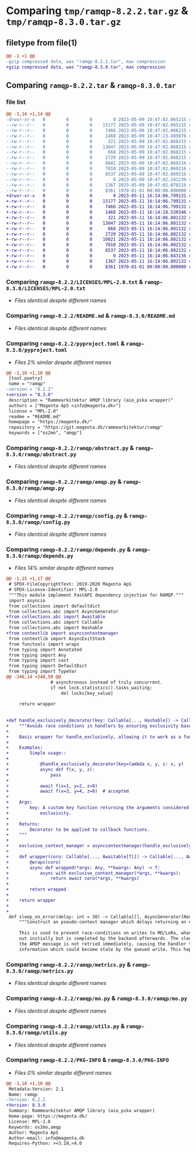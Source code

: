 # Comparing `tmp/ramqp-8.2.2.tar.gz` & `tmp/ramqp-8.3.0.tar.gz`

## filetype from file(1)

```diff
@@ -1 +1 @@
-gzip compressed data, was "ramqp-8.2.2.tar", max compression
+gzip compressed data, was "ramqp-8.3.0.tar", max compression
```

## Comparing `ramqp-8.2.2.tar` & `ramqp-8.3.0.tar`

### file list

```diff
@@ -1,14 +1,14 @@
-drwxr-xr-x   0        0        0        0 2023-05-09 10:47:02.065215 ramqp-8.2.2/LICENSES/
--rw-r--r--   0        0        0    15177 2023-05-09 10:47:02.065215 ramqp-8.2.2/LICENSES/MPL-2.0.txt
--rw-r--r--   0        0        0     7466 2023-05-09 10:47:02.066215 ramqp-8.2.2/README.md
--rw-r--r--   0        0        0     1460 2023-05-09 10:47:23.495078 ramqp-8.2.2/pyproject.toml
--rw-r--r--   0        0        0      321 2023-05-09 10:47:02.068215 ramqp-8.2.2/ramqp/__init__.py
--rw-r--r--   0        0        0    13047 2023-05-09 10:47:02.068215 ramqp-8.2.2/ramqp/abstract.py
--rw-r--r--   0        0        0      668 2023-05-09 10:47:02.068215 ramqp-8.2.2/ramqp/amqp.py
--rw-r--r--   0        0        0     2729 2023-05-09 10:47:02.068215 ramqp-8.2.2/ramqp/config.py
--rw-r--r--   0        0        0     8841 2023-05-09 10:47:02.069216 ramqp-8.2.2/ramqp/depends.py
--rw-r--r--   0        0        0     7010 2023-05-09 10:47:02.069216 ramqp-8.2.2/ramqp/metrics.py
--rw-r--r--   0        0        0     8537 2023-05-09 10:47:02.069216 ramqp-8.2.2/ramqp/mo.py
--rw-r--r--   0        0        0        0 2023-05-09 10:47:02.241230 ramqp-8.2.2/ramqp/py.typed
--rw-r--r--   0        0        0     1367 2023-05-09 10:47:02.070216 ramqp-8.2.2/ramqp/utils.py
--rw-r--r--   0        0        0     8361 1970-01-01 00:00:00.000000 ramqp-8.2.2/PKG-INFO
+drwxr-xr-x   0        0        0        0 2023-05-11 16:14:06.799131 ramqp-8.3.0/LICENSES/
+-rw-r--r--   0        0        0    15177 2023-05-11 16:14:06.799131 ramqp-8.3.0/LICENSES/MPL-2.0.txt
+-rw-r--r--   0        0        0     7466 2023-05-11 16:14:06.799131 ramqp-8.3.0/README.md
+-rw-r--r--   0        0        0     1460 2023-05-11 16:14:18.530346 ramqp-8.3.0/pyproject.toml
+-rw-r--r--   0        0        0      321 2023-05-11 16:14:06.801132 ramqp-8.3.0/ramqp/__init__.py
+-rw-r--r--   0        0        0    13047 2023-05-11 16:14:06.801132 ramqp-8.3.0/ramqp/abstract.py
+-rw-r--r--   0        0        0      668 2023-05-11 16:14:06.801132 ramqp-8.3.0/ramqp/amqp.py
+-rw-r--r--   0        0        0     2729 2023-05-11 16:14:06.802132 ramqp-8.3.0/ramqp/config.py
+-rw-r--r--   0        0        0    10021 2023-05-11 16:14:06.802132 ramqp-8.3.0/ramqp/depends.py
+-rw-r--r--   0        0        0     7010 2023-05-11 16:14:06.802132 ramqp-8.3.0/ramqp/metrics.py
+-rw-r--r--   0        0        0     8537 2023-05-11 16:14:06.802132 ramqp-8.3.0/ramqp/mo.py
+-rw-r--r--   0        0        0        0 2023-05-11 16:14:06.843136 ramqp-8.3.0/ramqp/py.typed
+-rw-r--r--   0        0        0     1367 2023-05-11 16:14:06.802132 ramqp-8.3.0/ramqp/utils.py
+-rw-r--r--   0        0        0     8361 1970-01-01 00:00:00.000000 ramqp-8.3.0/PKG-INFO
```

### Comparing `ramqp-8.2.2/LICENSES/MPL-2.0.txt` & `ramqp-8.3.0/LICENSES/MPL-2.0.txt`

 * *Files identical despite different names*

### Comparing `ramqp-8.2.2/README.md` & `ramqp-8.3.0/README.md`

 * *Files identical despite different names*

### Comparing `ramqp-8.2.2/pyproject.toml` & `ramqp-8.3.0/pyproject.toml`

 * *Files 2% similar despite different names*

```diff
@@ -1,10 +1,10 @@
 [tool.poetry]
 name = "ramqp"
-version = "8.2.2"
+version = "8.3.0"
 description = "Rammearkitektur AMQP library (aio_pika wrapper)"
 authors = ["Magenta ApS <info@magenta.dk>"]
 license = "MPL-2.0"
 readme = "README.md"
 homepage = "https://magenta.dk/"
 repository = "https://git.magenta.dk/rammearkitektur/ramqp"
 keywords = ["os2mo", "amqp"]
```

### Comparing `ramqp-8.2.2/ramqp/abstract.py` & `ramqp-8.3.0/ramqp/abstract.py`

 * *Files identical despite different names*

### Comparing `ramqp-8.2.2/ramqp/amqp.py` & `ramqp-8.3.0/ramqp/amqp.py`

 * *Files identical despite different names*

### Comparing `ramqp-8.2.2/ramqp/config.py` & `ramqp-8.3.0/ramqp/config.py`

 * *Files identical despite different names*

### Comparing `ramqp-8.2.2/ramqp/depends.py` & `ramqp-8.3.0/ramqp/depends.py`

 * *Files 14% similar despite different names*

```diff
@@ -1,15 +1,17 @@
 # SPDX-FileCopyrightText: 2019-2020 Magenta ApS
 # SPDX-License-Identifier: MPL-2.0
 """This module implement FastAPI dependency injection for RAMQP."""
 import asyncio
 from collections import defaultdict
 from collections.abc import AsyncGenerator
+from collections.abc import Awaitable
 from collections.abc import Callable
 from collections.abc import Hashable
+from contextlib import asynccontextmanager
 from contextlib import AsyncExitStack
 from functools import wraps
 from typing import Annotated
 from typing import Any
 from typing import cast
 from typing import DefaultDict
 from typing import TypeVar
@@ -246,14 +248,50 @@
                 # asynchronous instead of truly concurrent.
                 if not lock.statistics().tasks_waiting:
                     del locks[key_value]
 
     return wrapper
 
 
+def handle_exclusively_decorator(key: Callable[..., Hashable]) -> Callable:
+    """Avoids race conditions in handlers by ensuring exclusivity based on key.
+
+    Basic wrapper for handle_exclusively, allowing it to work as a function decorator.
+
+    Examples:
+        Simple usage::
+
+            @handle_exclusively_decorator(key=lambda x, y, z: x, y)
+            async def f(x, y, z):
+                pass
+
+            await f(x=1, y=2, z=8)
+            await f(x=3, y=4, z=8)  # accepted
+
+    Args:
+        key: A custom key function returning the arguments considered when determining
+            exclusivity.
+
+    Returns:
+        Decorator to be applied to callback functions.
+    """
+
+    exclusive_context_manager = asynccontextmanager(handle_exclusively(key=key))
+
+    def wrapper(coro: Callable[..., Awaitable[T]]) -> Callable[..., Awaitable[T]]:
+        @wraps(coro)
+        async def wrapped(*args: Any, **kwargs: Any) -> T:
+            async with exclusive_context_manager(*args, **kwargs):
+                return await coro(*args, **kwargs)
+
+        return wrapped
+
+    return wrapper
+
+
 def sleep_on_error(delay: int = 30) -> Callable[[], AsyncGenerator[None, None]]:
     """Construct an pseudo-context manager which delays returning on errors.
 
     This is used to prevent race-conditions on writes to MO/LoRa, when the upload times
     out initially but is completed by the backend afterwards. The sleep ensures that
     the AMQP message is not retried immediately, causing the handler to act on
     information which could become stale by the queued write. This happens because the
```

### Comparing `ramqp-8.2.2/ramqp/metrics.py` & `ramqp-8.3.0/ramqp/metrics.py`

 * *Files identical despite different names*

### Comparing `ramqp-8.2.2/ramqp/mo.py` & `ramqp-8.3.0/ramqp/mo.py`

 * *Files identical despite different names*

### Comparing `ramqp-8.2.2/ramqp/utils.py` & `ramqp-8.3.0/ramqp/utils.py`

 * *Files identical despite different names*

### Comparing `ramqp-8.2.2/PKG-INFO` & `ramqp-8.3.0/PKG-INFO`

 * *Files 0% similar despite different names*

```diff
@@ -1,10 +1,10 @@
 Metadata-Version: 2.1
 Name: ramqp
-Version: 8.2.2
+Version: 8.3.0
 Summary: Rammearkitektur AMQP library (aio_pika wrapper)
 Home-page: https://magenta.dk/
 License: MPL-2.0
 Keywords: os2mo,amqp
 Author: Magenta ApS
 Author-email: info@magenta.dk
 Requires-Python: >=3.10,<4.0
```


